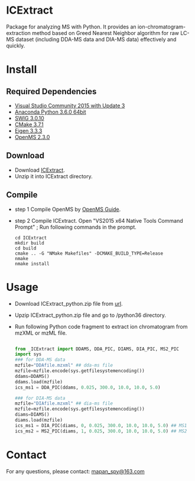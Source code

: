 # ICExtract
Package for analyzing MS with Python. It provides an  ion-chromatogram-extraction method based on  Greed Nearest Neighbor algorithm  for raw LC-MS dataset (including DDA-MS data and DIA-MS data) effectively and quickly.

# Install

## Required Dependencies

* [Visual Studio Community 2015 with Update 3](http://download.microsoft.com/download/b/e/d/bedddfc4-55f4-4748-90a8-ffe38a40e89f/vs2015.3.com_enu.iso)
* [Anaconda Python 3.6.0 64bit](https://repo.continuum.io/archive/Anaconda3-4.3.1-Windows-x86_64.exe)
* [SWIG 3.0.10](https://sourceforge.net/projects/swig/files/swigwin/swigwin-3.0.10/)
* [CMake 3.7.1](https://cmake.org/files/v3.7/cmake-3.7.1-win64-x64.msi)
* [Eigen 3.3.3](http://bitbucket.org/eigen/eigen/get/3.3.3.zip) 
* [OpenMS 2.3.0](https://github.com/OpenMS)
	
## Download

* Download [ICExtract](https://github.com/mapancsu/ICExtract/archive/master.zip).
* Unzip it into ICExtract directory.

## Compile
* step 1 Compile OpenMS by [OpenMS  Guide](https://github.com/OpenMS/OpenMS/wiki/Building-OpenMS).
* step 2 Compile ICExtract. Open "VS2015 x64 Native Tools Command Prompt" ; Run following commands in the prompt.

	```shell
	cd ICExtract
	mkdir build
	cd build
	cmake .. -G "NMake Makefiles" -DCMAKE_BUILD_TYPE=Release
	nmake
	nmake install
	```

# Usage

* Download ICExtract_python.zip file from [url](https://github.com/mapancsu/ICExtract/releases/tag/ICExtract).
* Upzip ICExtract_python.zip file and go to /python36 directory.
* Run following Python code fragment to extract ion chromatogram from mzXML or mzML file.

	```python

	from _ICExtract import DDAMS, DDA_PIC, DIAMS, DIA_PIC, MS2_PIC
	import sys
	### for DDA-MS data
	mzfile="DDAfile.mzxml" ## dda-ms file
	mzfile=mzfile.encode(sys.getfilesystemencoding())
	ddams=DDAMS()
	ddams.load(mzfile)
	ics_ms1 = DDA_PIC(ddams, 0.025, 300.0, 10.0, 10.0, 5.0)
	
	### for DIA-MS data
	mzfile="DIAfile.mzxml" ## dia-ms file
	mzfile=mzfile.encode(sys.getfilesystemencoding())
	diams=DIAMS()
	diams.load(mzfile)
	ics_ms1 = DIA_PIC(diams, 0, 0.025, 300.0, 10.0, 10.0, 5.0) ## MS1
	ics_ms2 = MS2_PIC(diams, 1, 0.025, 300.0, 10.0, 10.0, 5.0) ## MS2 
	```

# Contact

For any questions, please contact:  [mapan_spy@163.com](mailto:mapan_spy@163.com)
